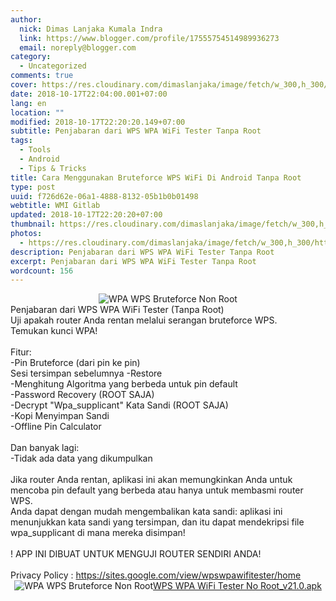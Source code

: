 ```yaml
---
author:
  nick: Dimas Lanjaka Kumala Indra
  link: https://www.blogger.com/profile/17555754514989936273
  email: noreply@blogger.com
category:
  - Uncategorized
comments: true
cover: https://res.cloudinary.com/dimaslanjaka/image/fetch/w_300,h_300/https://imgdb.net/images/4221.png
date: 2018-10-17T22:04:00.001+07:00
lang: en
location: ""
modified: 2018-10-17T22:20:20.149+07:00
subtitle: Penjabaran dari WPS WPA WiFi Tester Tanpa Root
tags:
  - Tools
  - Android
  - Tips & Tricks
title: Cara Menggunakan Bruteforce WPS WiFi Di Android Tanpa Root
type: post
uuid: f726d62e-06a1-4888-8132-05b1b0b01498
webtitle: WMI Gitlab
updated: 2018-10-17T22:20:20+07:00
thumbnail: https://res.cloudinary.com/dimaslanjaka/image/fetch/w_300,h_300/https://imgdb.net/images/4221.png
photos:
  - https://res.cloudinary.com/dimaslanjaka/image/fetch/w_300,h_300/https://imgdb.net/images/4221.png
description: Penjabaran dari WPS WPA WiFi Tester Tanpa Root
excerpt: Penjabaran dari WPS WPA WiFi Tester Tanpa Root
wordcount: 156
---
```


<center><img src="https://res.cloudinary.com/dimaslanjaka/image/fetch/w_300,h_300/https://imgdb.net/images/4221.png" title="WPA WPS Bruteforce Non Root" alt="WPA WPS Bruteforce Non Root"></center><div>    Penjabaran dari WPS WPA WiFi Tester (Tanpa Root) </div><div>    Uji apakah router Anda rentan melalui serangan bruteforce WPS. </div><div>    Temukan kunci WPA! </div><div>    <br></div><div>    Fitur: </div><div>    -Pin Bruteforce (dari pin ke pin) </div><div>    Sesi tersimpan sebelumnya -Restore </div><div>    -Menghitung Algoritma yang berbeda untuk pin default </div><div>    -Password Recovery (ROOT SAJA) </div><div>    -Decrypt "Wpa_supplicant" Kata Sandi (ROOT SAJA) </div><div>    -Kopi Menyimpan Sandi </div><div>    -Offline Pin Calculator </div><div>    <br></div><div>    Dan banyak lagi: </div><div>    -Tidak ada data yang dikumpulkan </div><div>    <br></div><div>    Jika router Anda rentan, aplikasi ini akan memungkinkan Anda untuk mencoba     pin default yang berbeda atau hanya untuk membasmi router WPS. </div><div>    Anda dapat dengan mudah mengembalikan kata sandi: aplikasi ini menunjukkan     kata sandi yang tersimpan, dan itu dapat mendekripsi file wpa_supplicant di     mana mereka disimpan! </div><div>    <br></div><div>    ! APP INI DIBUAT UNTUK MENGUJI ROUTER SENDIRI ANDA! </div><div>    <br></div><div>    Privacy Policy : <a href="//webmanajemen.com/page/safelink.html?url=aHR0cDovL3NpdGVzLmdvb2dsZS5jb20vdmlldy93cHN3cGF3aWZpdGVzdGVyL2hvbWU=" target="_blank" rel="nofollow noopener">https://sites.google.com/view/wpswpawifitester/home</a></div><center><img src="https://cdn1.imggmi.com/uploads/2018/10/17/1528f0b2dca6aaeb11e0fb40bb2db54c-full.png" title="WPA WPS Bruteforce Non Root" alt="WPA WPS Bruteforce Non Root"><a href="//webmanajemen.com/page/safelink.html?url=aHR0cDovL3d3dzExOS56aXBweXNoYXJlLmNvbS92L3dJVmF5ZVhsL2ZpbGUuaHRtbA==" target="_blank" class="zippyshare_link w3-btn w3-red" rel="nofollow noopener">WPS WPA WiFi Tester No Root_v21.0.apk <i class="fa fa-download"></i></a><script async="" src="//pagead2.googlesyndication.com/pagead/js/adsbygoogle.js"></script><ins class="adsbygoogle" style="display:block" data-ad-client="ca-pub-7975270895217217" data-ad-slot="2600604346" data-ad-format="auto" data-full-width-responsive="true"></ins><script>(adsbygoogle = window.adsbygoogle || []).push({}); </script></center>